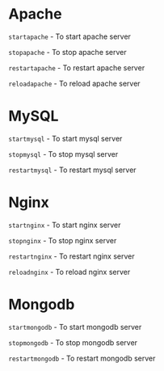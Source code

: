 # Apache
`startapache` - To start apache server

`stopapache` - To stop apache server

`restartapache` - To restart apache server

`reloadapache` - To reload apache server

# MySQL
`startmysql` - To start mysql server

`stopmysql` - To stop mysql server

`restartmysql` - To restart mysql server

# Nginx
`startnginx` - To start nginx server

`stopnginx` - To stop nginx server

`restartnginx` - To restart nginx server

`reloadnginx` - To reload nginx server


# Mongodb
`startmongodb` - To start mongodb server

`stopmongodb` - To stop mongodb server

`restartmongodb` - To restart mongodb server


